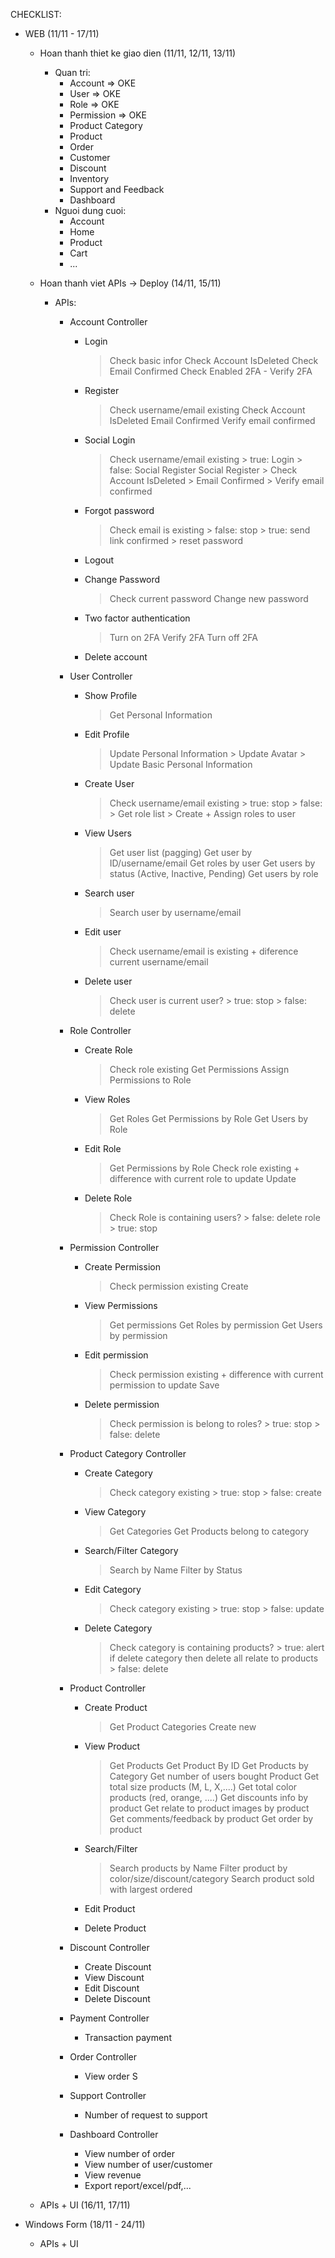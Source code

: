 CHECKLIST:

+ WEB (11/11 - 17/11)
    * Hoan thanh thiet ke giao dien (11/11, 12/11, 13/11)
        - Quan tri:
            + Account => OKE
            + User => OKE
            + Role => OKE
            + Permission => OKE
            + Product Category
            + Product
            + Order
            + Customer
            + Discount
            + Inventory
            + Support and Feedback
            + Dashboard
        - Nguoi dung cuoi: 
            + Account
            + Home
            + Product
            + Cart
            + ...

    * Hoan thanh viet APIs -> Deploy (14/11, 15/11)
        - APIs: 
            * Account Controller
                + Login
                    > Check basic infor
                    > Check Account IsDeleted 
                    > Check Email Confirmed
                    > Check Enabled 2FA - Verify 2FA 
                    
                + Register 
                    > Check username/email existing
                    > Check Account IsDeleted
                    > Email Confirmed
                    > Verify email confirmed

                + Social Login
                    > Check username/email existing
                        > true: Login
                        > false: Social Register
                    > Social Register
                        > Check Account IsDeleted
                        > Email Confirmed
                        > Verify email confirmed

                + Forgot password
                    > Check email is existing
                        > false: stop
                        > true: send link confirmed 
                            > reset password
                
                + Logout 
                    > 

                + Change Password
                    > Check current password
                    > Change new password
                
                + Two factor authentication
                    > Turn on 2FA
                    > Verify 2FA
                    > Turn off 2FA
                
                + Delete account
                    > 
            
            * User Controller
                + Show Profile
                    > Get Personal Information
                
                + Edit Profile 
                    > Update Personal Information
                        > Update Avatar
                        > Update Basic Personal Information

                + Create User
                    > Check username/email existing
                        > true: stop
                        > false: 
                            > Get role list
                            > Create + Assign roles to user
                
                + View Users
                    > Get user list (pagging)
                    > Get user by ID/username/email
                    > Get roles by user
                    > Get users by status (Active, Inactive, Pending)
                    > Get users by role

                + Search user
                    > Search user by username/email

                + Edit user
                    > Check username/email is existing + diference current username/email
                
                + Delete user
                    > Check user is current user? 
                        > true: stop
                        > false: delete

            * Role Controller
                + Create Role
                    > Check role existing
                    > Get Permissions
                    > Assign Permissions to Role

                + View Roles
                    > Get Roles
                    > Get Permissions by Role
                    > Get Users by Role
                
                + Edit Role
                    > Get Permissions by Role
                    > Check role existing + difference with current role to update
                    > Update

                + Delete Role
                    > Check Role is containing users? 
                        > false: delete role
                        > true: stop

            * Permission Controller
                + Create Permission
                    > Check permission existing
                    > Create 

                + View Permissions
                    > Get permissions
                    > Get Roles by permission
                    > Get Users by permission

                + Edit permission
                    > Check permission existing + difference with current permission to update
                    > Save
                
                + Delete permission
                    > Check permission is belong to roles? 
                        > true: stop
                        > false: delete
                
            * Product Category Controller
                + Create Category
                    > Check category existing
                        > true: stop
                        > false: create
                
                + View Category
                    > Get Categories
                    > Get Products belong to category
                
                + Search/Filter Category
                    > Search by Name
                    > Filter by Status
                
                + Edit Category
                    > Check category existing
                        > true: stop
                        > false: update
                
                + Delete Category
                    > Check category is containing products? 
                        > true: alert if delete category then delete all relate to products
                        > false: delete

            * Product Controller
                + Create Product
                    > Get Product Categories
                    > Create new
                
                + View Product
                    > Get Products
                    > Get Product By ID
                    > Get Products by Category
                    > Get number of users bought Product
                    > Get total size products (M, L, X,....)
                    > Get total color products (red, orange, ....)
                    > Get discounts info by product
                    > Get relate to product images by product
                    > Get comments/feedback by product
                    > Get order by product
                    > 
                
                + Search/Filter
                    > Search products by Name
                    > Filter product by color/size/discount/category
                    > Search product sold with largest ordered
                    
                + Edit Product
                + Delete Product
                
            * Discount Controller
                + Create Discount
                + View Discount
                + Edit Discount
                + Delete Discount
            
            * Payment Controller 
                + Transaction payment 

            * Order Controller
                + View order
                S
            * Support Controller
                + Number of request to support

            * Dashboard Controller 
                + View number of order
                + View number of user/customer
                + View revenue
                + Export report/excel/pdf,...

    * APIs + UI (16/11, 17/11)



+ Windows Form (18/11 - 24/11)
    * APIs + UI 

